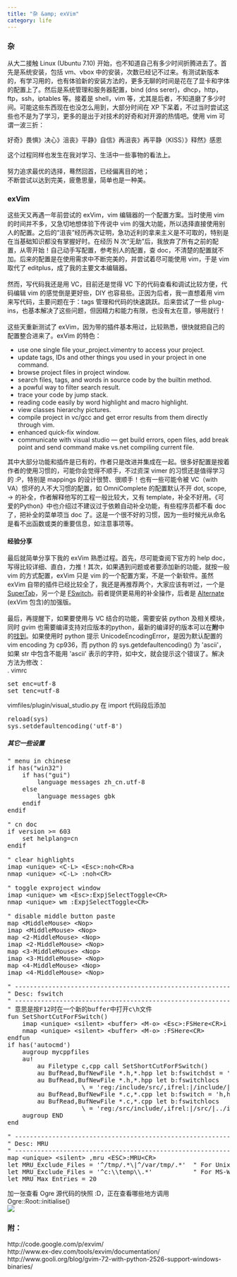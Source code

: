 ```yaml
---
title: "杂 &amp; exVim"
category: life
---
```


<h3>杂</h3>
从大二接触 Linux (Ubuntu 7.10) 开始，也不知道自己有多少时间折腾进去了。首先是系统安装，包括 vm、vbox 中的安装，次数已经记不过来。有测试新版本的，有学习用的，也有体验新的安装方法的，更多无聊的时间是花在了显卡和字体的配置上了。然后是系统管理和服务器配置，bind (dns serer)，dhcp，http，ftp，ssh，iptables 等。接着是 shell，vim 等，尤其是后者，不知道磨了多少时间。可能这些东西现在也没怎么用到，大部分时间在 XP 下呆着，不过当时尝试这些也不是为了学习，更多的是出于对技术的好奇和对开源的热情吧。使用 vim 可谓一波三折：
<p>好奇》畏惧》决心》沮丧》平静》自信》再沮丧》再平静（KISS）》释然》感恩</p>
这个过程同样也发生在我对学习、生活中一些事物的看法上。<br />
<br />
努力追求最优的选择，蓦然回首，已经偏离目的地；<br />
不断尝试以达到完美，疲惫思量，简单也是一种美。<br />
<h3>exVim</h3>
这些天又再遇一年前尝试的 exVim，vim 编辑器的一个配置方案。当时使用 vim 的时间并不多，又急切地想体验下传说中 vim 的强大功能，所以选择直接使用别人的配置。之后的“沮丧”经历再次证明，急功近利的拿来主义是不可取的，特别是在当基础知识都没有掌握好时。在经历 N 次“无助”后，我放弃了所有之前的配置，从零开始！自己动手写配置，参考别人的配置，查 doc，不清楚的配置就不加。后来的配置是在使用需求中不断完美的，并尝试着尽可能使用 vim，于是 vim 取代了 editplus，成了我的主要文本编辑器。<br />
<br />
然而，写代码我还是用 VC，目前还是觉得 VC 下的代码查看和调试比较方便，代码编辑 vim 的感觉倒是更好些，DIY 也容易些。正因为后者，我一直想着用 vim 来写代码，主要问题在于：tags 管理和代码的快速跳跃。后来尝试了一些 plug-ins，也基本解决了这些问题，但因精力和能力有限，也没有太在意，够用就行！<br />
<br />
这些天重新测试了 exVim，因为带的插件基本用过，比较熟悉，很快就把自己的配置整合进来了。exVim 的特色：<br />
<ul>
    <li>use one single file your_project.vimentry to access your  project.</li>
    <li>update tags, IDs and other things you used in your  project in one command.</li>
    <li>browse project files in project window.</li>
    <li>search files, tags, and words in source code by the builtin  method.</li>
    <li>a powful way to filter search result.</li>
    <li>trace  your code by jump stack.</li>
    <li>reading code easily by word highlight  and macro highlight.</li>
    <li>view classes hierarchy pictures.</li>
    <li>compile  project in vc/gcc and get error results from them directly through vim.</li>
    <li>enhanced quick-fix window.</li>
    <li>communicate with visual  studio — get build errors, open files, add break point and   send  command make vs.net compiling current file.</li>
</ul>
其中大部分功能和插件是已有的，作者只是改进并集成在一起。很多好配置是按着作者的使用习惯的，可能你会觉得不顺手，不过资深 vimer 的习惯还是值得学习的 :P，特别是 mappings 的设计很赞、很顺手！也有一些可能令被 VC（with VA）惯坏的人不大习惯的配置，如 OmniComplete 的配置默认不开 dot, scope, -&gt; 的补全，作者解释他写的工程一般比较大，又有 template，补全不好用。《可爱的Python》中也介绍过不建议过于依赖自动补全功能，有些程序员都不看 doc 了，把补全的菜单项当 doc 了。这是一个很不好的习惯，因为一些时候光从命名是看不出函数或类的重要信息，如注意事项等。<br />
<h4>经验分享</h4>
最后就简单分享下我的 exVim 熟悉过程。首先，尽可能查阅下官方的 help doc，写得比较详细、直白，力推！其次，如果遇到问题或者要添加新的功能，就按一般 vim 的方式配置，exVim 只是 vim 的一个配置方案，不是一个新软件。虽然 exVim 自带的插件已经比较全了，我还是再推荐两个，大家应该有听过，一个是 <a href="http://www.vim.org/scripts/script.php?script_id=1643" target="_blank">SuperTab</a>，另一个是 <a href="http://www.vim.org/scripts/script.php?script_id=2590" target="_blank">FSwitch</a>。前者提供更易用的补全操作，后者是 <a href="http://www.vim.org/scripts/script.php?script_id=31" target="_blank">Alternate </a>(exVim 包含)的加强版。<br />
<br />
最后，再提醒下，如果要使用与 VC 结合的功能，需要安装 python 及相关模块，同时 gvim 也需要编译支持对应版本的python，最新的编译好的版本可以在<strong>附</strong>中的<a target="_blank" href="http://www.gooli.org/blog/gvim-72-with-python-2526-support-windows-binaries/">找到</a>。如果使用时 python 提示 UnicodeEncodingError，是因为默认配置的vim encoding 为 cp936，而 python 的 sys.getdefaultencoding() 为 'ascii'，如果 str 中包含不能用 'ascii' 表示的字符，如中文，就会提示这个错误了。解决方法为修改：<br />
. vimrc<br />
<pre>set enc=utf-8<br />set tenc=utf-8</pre>
vimfiles/plugin/visual_studio.py 在 import 代码段后添加<br />
<pre>reload(sys)<br />sys.setdefaultencoding('utf-8')</pre>
<h5>其它一些设置</h5>
<pre>&quot; menu in chinese<br />if has(&quot;win32&quot;)<br />    if has(&quot;gui&quot;)<br />        language messages zh_cn.utf-8<br />    else<br />        language messages gbk<br />    endif<br />endif<br /><br />&quot; cn doc<br />if version &gt;= 603<br />    set helplang=cn<br />endif<br /><br />&quot; clear highlights<br />imap &lt;unique&gt; &lt;C-L&gt; &lt;Esc&gt;:noh&lt;CR&gt;a<br />nmap &lt;unique&gt; &lt;C-L&gt; :noh&lt;CR&gt;<br /><br />&quot; toggle exproject window<br />imap &lt;unique&gt; wm &lt;Esc&gt;:ExpjSelectToggle&lt;CR&gt;<br />nmap &lt;unique&gt; wm :ExpjSelectToggle&lt;CR&gt;<br /><br />&quot; disable middle button paste<br />map &lt;MiddleMouse&gt; &lt;Nop&gt;<br />imap &lt;MiddleMouse&gt; &lt;Nop&gt;<br />map &lt;2-MiddleMouse&gt; &lt;Nop&gt;<br />imap &lt;2-MiddleMouse&gt; &lt;Nop&gt;<br />map &lt;3-MiddleMouse&gt; &lt;Nop&gt;<br />imap &lt;3-MiddleMouse&gt; &lt;Nop&gt;<br />map &lt;4-MiddleMouse&gt; &lt;Nop&gt;<br />imap &lt;4-MiddleMouse&gt; &lt;Nop&gt;<br /><br />&quot; ------------------------------------------------------------------ <br />&quot; Desc: fswitch<br />&quot; ------------------------------------------------------------------ <br />&quot; 意思是按F12时在一个新的buffer中打开c\h文件<br />fun SetShortCutForFSwitch()<br />    imap &lt;unique&gt; &lt;silent&gt; &lt;buffer&gt; &lt;M-o&gt; &lt;Esc&gt;:FSHere&lt;CR&gt;i<br />    nmap &lt;unique&gt; &lt;silent&gt; &lt;buffer&gt; &lt;M-o&gt; :FSHere&lt;CR&gt;<br />endfun<br />if has('autocmd')<br />    augroup mycppfiles<br />    au!<br />        au Filetype c,cpp call SetShortCutForFSwitch()<br />        au BufRead,BufNewFile *.h,*.hpp let b:fswitchdst = 'cpp,c'<br />        au BufRead,BufNewFile *.h,*.hpp let b:fswitchlocs<br />                    \ = 'reg:/include/src/,ifrel:|/include/|../src|,./'<br />        au BufRead,BufNewFile *.c,*.cpp let b:fswitch = 'h,hpp'<br />        au BufRead,BufNewFile *.c,*.cpp let b:fswitchlocs<br />                    \ = 'reg:/src/include/,ifrel:|/src/|../include|,./'<br />    augroup END<br />end<br /><br />&quot; ------------------------------------------------------------------ <br />&quot; Desc: MRU<br />&quot; ------------------------------------------------------------------ <br />map &lt;unique&gt; &lt;silent&gt; ,mru &lt;ESC&gt;:MRU&lt;CR&gt;<br />let MRU_Exclude_Files = '^/tmp/.*\|^/var/tmp/.*'  &quot; For Unix<br />let MRU_Exclude_Files = '^c:\\temp\\.*'           &quot; For MS-Windows<br />let MRU_Max_Entries = 20</pre>
加一张查看 Ogre 源代码的快照 :D，正在查看哪些地方调用 Ogre::Root::initialise()<br />
<a target="_blank" href="http://hiphotos.baidu.com/maxint/pic/item/f3cad69b77e4758bcbeaf479.jpg"><img small="1" src="http://hiphotos.baidu.com/maxint/abpic/item/f3cad69b77e4758bcbeaf479.jpg" /></a>
<h3>附：</h3>
http://code.google.com/p/exvim/<br />
http://www.ex-dev.com/tools/exvim/documentation/<br />
http://www.gooli.org/blog/gvim-72-with-python-2526-support-windows-binaries/